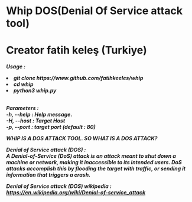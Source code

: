 # Whip DOS(Denial Of Service attack tool)<br>
# Creator fatih keleş (Turkiye)<br>

<strong><i>Usage : <strong><i><br>
<li><i>git clone https://www.github.com/fatihkeeles/whip</li>
<li><i>cd whip<i></li>
<li><i>python3 whip.py<i></li><br>

<strong><i>Parameters : <i><strong><br>
-h, --help : Help message.<br>
-H, --host : Target Host<br>
-p, --port : target port (default : 80)<br>


WHIP IS A DOS ATTACK TOOL. SO WHAT IS A DOS ATTACK?<br>

<strong><i>Denial of Service attack (DOS) : <i><strong><br>
<i>A Denial-of-Service (DoS) attack is an attack meant to shut down a machine or network, making it inaccessible to its intended users. DoS attacks accomplish this by flooding the target with traffic, or sending it information that triggers a crash.<i><br>
  
<strong><i>Denial of Service attack (DOS) wikipedia : <i><strong><br>
https://en.wikipedia.org/wiki/Denial-of-service_attack

